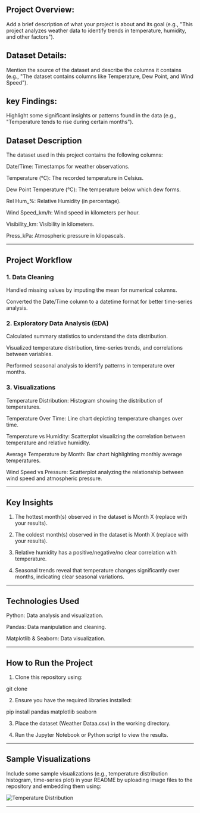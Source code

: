 ## Project Overview:

Add a brief description of what your project is about and its goal (e.g., "This project analyzes weather data to identify trends in temperature, humidity, and other factors").


## Dataset Details:

Mention the source of the dataset and describe the columns it contains (e.g., "The dataset contains columns like Temperature, Dew Point, and Wind Speed").



## key Findings:

Highlight some significant insights or patterns found in the data (e.g., "Temperature tends to rise during certain months").


## Dataset Description

The dataset used in this project contains the following columns:

Date/Time: Timestamps for weather observations.

Temperature (°C): The recorded temperature in Celsius.

Dew Point Temperature (°C): The temperature below which dew forms.

Rel Hum_%: Relative Humidity (in percentage).

Wind Speed_km/h: Wind speed in kilometers per hour.

Visibility_km: Visibility in kilometers.

Press_kPa: Atmospheric pressure in kilopascals.



---

## Project Workflow

### 1.  Data Cleaning

Handled missing values by imputing the mean for numerical columns.

Converted the Date/Time column to a datetime format for better time-series analysis.


### 2.  Exploratory Data Analysis (EDA)

Calculated summary statistics to understand the data distribution.

Visualized temperature distribution, time-series trends, and correlations between variables.

Performed seasonal analysis to identify patterns in temperature over months.


### 3.  Visualizations

Temperature Distribution: Histogram showing the distribution of temperatures.

Temperature Over Time: Line chart depicting temperature changes over time.

Temperature vs Humidity: Scatterplot visualizing the correlation between temperature and relative humidity.

Average Temperature by Month: Bar chart highlighting monthly average temperatures.

Wind Speed vs Pressure: Scatterplot analyzing the relationship between wind speed and atmospheric pressure.



---

## Key Insights

1. The hottest month(s) observed in the dataset is Month X (replace with your results).


2. The coldest month(s) observed in the dataset is Month X (replace with your results).


3. Relative humidity has a positive/negative/no clear correlation with temperature.


4. Seasonal trends reveal that temperature changes significantly over months, indicating clear seasonal variations.




---

## Technologies Used

Python: Data analysis and visualization.

Pandas: Data manipulation and cleaning.

Matplotlib & Seaborn: Data visualization.



---

## How to Run the Project

1. Clone this repository using:

git clone <repository-link>


2. Ensure you have the required libraries installed:

pip install pandas matplotlib seaborn


3. Place the dataset (Weather Dataa.csv) in the working directory.


4. Run the Jupyter Notebook or Python script to view the results.




---

## Sample Visualizations

Include some sample visualizations (e.g., temperature distribution histogram, time-series plot) in your README by uploading image files to the repository and embedding them using:

![Temperature Distribution](path/to/temperature_distribution.png)


---
